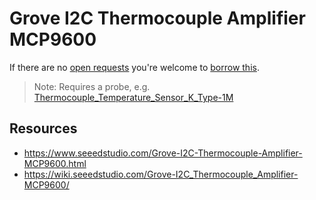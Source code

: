 # Grove I2C Thermocouple Amplifier MCP9600
If there are no [open requests](../../../../issues?q=is%3Aissue+is%3Aopen+%22Grove+I2C+Thermocouple+Amplifier+MCP9600%22+in%3Atitle) you're welcome to [borrow this](../../../../issues/new?title=Borrow+request+for+Grove+I2C+Thermocouple+Amplifier+MCP9600&body=1+piece+of+%5Bthis%5D%28..%2Fblob%2Fmain%2F.%2FHardware%2FModules%2FGrove_I2C_Thermocouple_Amplifier_MCP9600.md%29+for+~2+weeks.).

> Note: Requires a probe, e.g. [Thermocouple_Temperature_Sensor_K_Type-1M](../../Parts/Probes/Thermocouple_Temperature_Sensor_K_Type-1M.md)

## Resources
- https://www.seeedstudio.com/Grove-I2C-Thermocouple-Amplifier-MCP9600.html
- https://wiki.seeedstudio.com/Grove-I2C_Thermocouple_Amplifier-MCP9600/
